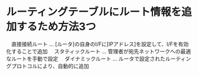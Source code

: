 # ルーティングテーブルにルート情報を追加するため方法3つ
　直接接続ルート … [ルータ]の自身のI/Fに[IPアドレス]を設定して、I/Fを有効化することで追加
　スタティックルート … 管理者が宛先ネットワークへの最適なルートを手動で設定
　ダイナミックルート … ルータで設定されたルーティングプロトコルにより、自動的に追加
